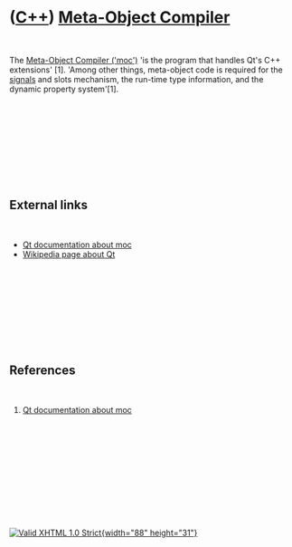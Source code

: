 



 

 

 

 

 

([C++](Cpp.htm)) [Meta-Object Compiler](CppMoc.htm)
===================================================

 

The [Meta-Object Compiler ('moc')](CppMoc.htm) 'is the program that
handles Qt's C++ extensions' \[1\]. 'Among other things, meta-object
code is required for the [signals](CppQtSignal.htm) and slots mechanism,
the run-time type information, and the dynamic property system'\[1\].

 

 

 

 

 

External links
--------------

 

-   [Qt documentation about moc](http://doc.trolltech.com/4.0/moc.html)
-   [Wikipedia page about Qt](http://en.wikipedia.org/wiki/Qt_(toolkit))

 

 

 

 

 

References
----------

 

1.  [Qt documentation about moc](http://doc.trolltech.com/4.0/moc.html)

 

 

 

 

 





 

[![Valid XHTML 1.0 Strict](valid-xhtml10.png){width="88"
height="31"}](http://validator.w3.org/check?uri=referer)
